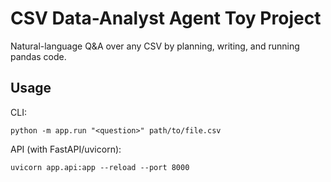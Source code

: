 # CSV Data-Analyst Agent Toy Project

Natural-language Q&A over any CSV by planning, writing, and running pandas code.

## Usage

CLI:

    python -m app.run "<question>" path/to/file.csv

API (with FastAPI/uvicorn):

    uvicorn app.api:app --reload --port 8000
